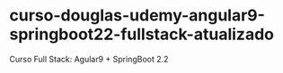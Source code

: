 # curso-douglas-udemy-angular9-springboot22-fullstack-atualizado
Curso Full Stack: Agular9 + SpringBoot 2.2
